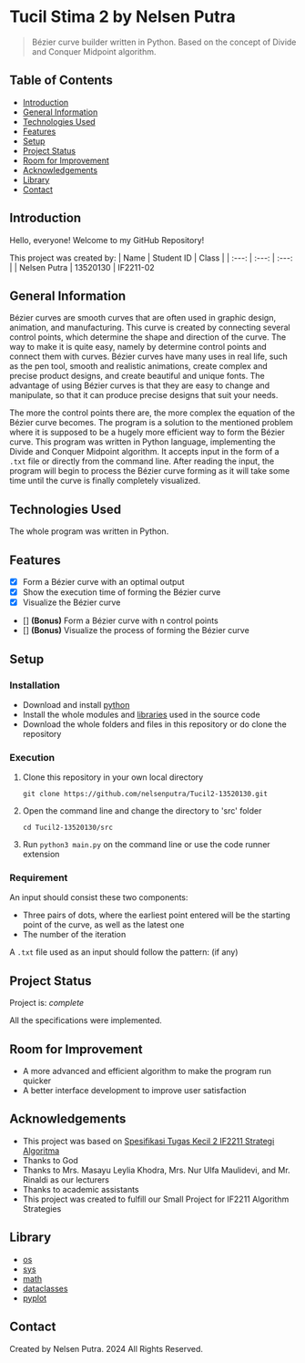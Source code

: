# Tucil Stima 2 by Nelsen Putra
> Bézier curve builder written in Python. Based on the concept of Divide and Conquer Midpoint algorithm.


## Table of Contents
* [Introduction](#introduction)
* [General Information](#general-information)
* [Technologies Used](#technologies-used)
* [Features](#features)
* [Setup](#setup)
* [Project Status](#project-status)
* [Room for Improvement](#room-for-improvement)
* [Acknowledgements](#acknowledgements)
* [Library](#library)
* [Contact](#contact)


## Introduction
Hello, everyone! Welcome to my GitHub Repository!

This project was created by:
| Name | Student ID | Class |
| :---: | :---: | :---: |
| Nelsen Putra | 13520130 | IF2211-02


## General Information
Bézier curves are smooth curves that are often used in graphic design, animation, and manufacturing. This curve is created by connecting several control points, which determine the shape and direction of the curve. The way to make it is quite easy, namely by determine control points and connect them with curves. Bézier curves have many uses in real life, such as the pen tool, smooth and realistic animations, create complex and precise product designs, and create beautiful and unique fonts. The advantage of using Bézier curves is that they are easy to change and manipulate, so that it can produce precise designs that suit your needs.

The more the control points there are, the more complex the equation of the Bézier curve becomes. The program is a solution to the mentioned problem where it is supposed to be a hugely more efficient way to form the Bézier curve. This program was written in Python language, implementing the Divide and Conquer Midpoint algorithm. It accepts input in the form of a `.txt` file or directly from the command line. After reading the input, the program will begin to process the Bézier curve forming as it will take some time until the curve is finally completely visualized.


## Technologies Used
The whole program was written in Python.


## Features
- [x] Form a Bézier curve with an optimal output
- [x] Show the execution time of forming the Bézier curve
- [x] Visualize the Bézier curve
- [] **(Bonus)** Form a Bézier curve with n control points
- [] **(Bonus)** Visualize the process of forming the Bézier curve


## Setup
### Installation
- Download and install [python](https://www.python.org/downloads/)
- Install the whole modules and [libraries](#library) used in the source code
- Download the whole folders and files in this repository or do clone the repository

### Execution
1. Clone this repository in your own local directory

    `git clone https://github.com/nelsenputra/Tucil2-13520130.git`

2. Open the command line and change the directory to 'src' folder

    `cd Tucil2-13520130/src`
    
3. Run `python3 main.py` on the command line or use the code runner extension

### Requirement
An input should consist these two components:
- Three pairs of dots, where the earliest point entered will be the starting point of the curve, as well as the latest one
- The number of the iteration

A `.txt` file used as an input should follow the pattern: (if any)


## Project Status
Project is: _complete_

All the specifications were implemented.


## Room for Improvement
- A more advanced and efficient algorithm to make the program run quicker
- A better interface development to improve user satisfaction


## Acknowledgements
- This project was based on [Spesifikasi Tugas Kecil 2 IF2211 Strategi Algoritma](https://informatika.stei.itb.ac.id/~rinaldi.munir/Stmik/2023-2024/Tucil2-2024.pdf)
- Thanks to God
- Thanks to Mrs. Masayu Leylia Khodra, Mrs. Nur Ulfa Maulidevi, and Mr. Rinaldi as our lecturers
- Thanks to academic assistants
- This project was created to fulfill our Small Project for IF2211 Algorithm Strategies


## Library
- [os](https://docs.python.org/3/library/os.html)
- [sys](https://docs.python.org/3/library/sys.html)
- [math](https://docs.python.org/3/library/math.html)
- [dataclasses](https://docs.python.org/3/library/dataclasses.html)
- [pyplot](https://www.w3schools.com/python/matplotlib_pyplot.asp)


## Contact
Created by Nelsen Putra. 2024 All Rights Reserved.
